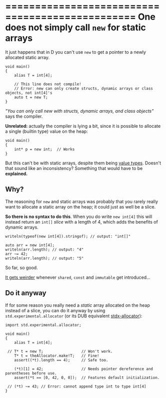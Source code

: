 ================================================
One does not simply call `new` for static arrays
================================================

It just happens that in D you can't use `new` to get a pointer to a newly allocated static array.

```
void main()
{
    alias T = int[4];

    // This line does not compile!
    // Error: new can only create structs, dynamic arrays or class objects, not int[4]'s
    auto t = new T; 
}
```

_"You can only call new with structs, dynamic arrays, and class objects"_ says the compiler.

**Unrelated:** actually the compiler is lying a bit, since it is possible to allocate a single (builtin type) value on the heap:

```
void main()
{
    int* p = new int;  // Works
}
```

But this can't be with static arrays, despite them being [value types](#Static-arrays-are-value-types).
Doesn't that sound like an inconsistency? Something that would have to be **explained.**

## Why?

The reasoning for `new` and static arrays was probably that you rarely really want to allocate a static
array on the heap; it could just as well be a slice.

**So there is no syntax to do this**.
When you do write `new int[4]` this will instead return an `int[]` _slice_ with a length of 4, which adds
the benefits of dynamic arrays.

```
writeln(typeof(new int[4]).stringof); // output: "int[]"

auto arr = new int[4];
writeln(arr.length); // output: "4"
arr ~= 42;
writeln(arr.length); // output: "5"
```

So far, so good. 

[It gets weirder](#Type-qualifiers-and-slices-creation) whenever `shared`, `const` and `immutable` get introduced...

## Do it anyway

If for some reason you really need a _static_ array allocated on the heap instead of a slice, you can do it
anyway by using `std.experimental.allocator` (or its DUB equivalent
[stdx-allocator](https://code.dlang.org/packages/stdx-allocator)):

```
import std.experimental.allocator;

void main()
{
    alias T = int[4];

 // T* t = new T;                 // Won't work.
    T* t = theAllocator.make!T;   // Fine!
    assert((*t).length == 4);     // Safe too.

    (*t)[1] = 42;                 // Needs pointer dereference and parentheses before use.
    assert(*t == [0, 42, 0, 0]);  // Features default initialization.
    
 // (*t) ~= 43; // Error: cannot append type int to type int[4]
}
```
